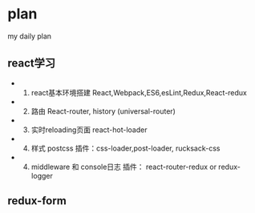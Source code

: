 # plan
my daily plan

## react学习
- 1. react基本环境搭建
React,Webpack,ES6,esLint,Redux,React-redux
- 2. 路由
React-router, history
(universal-router)
- 3. 实时reloading页面
react-hot-loader
- 4. 样式
postcss
插件：css-loader,post-loader, rucksack-css
- 4. middleware 和 console日志
 插件： react-router-redux or redux-logger

## redux-form

